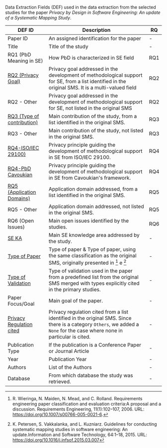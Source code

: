 
Data Extraction Fields (DEF) used in the data extraction from the selected studies for the paper *Privacy by Design in Software Engineering: An update of a Systematic Mapping Study*.

| DEF ID | Description | RQ  | 
| ---------------- | ---------------- | ------------- | 
|  Paper ID   | An assigned identification for the paper | - 
|  Title   | Title of the study | - 
|  RQ1 (PbD Meaning in SE)  | How PbD is characterized in SE field  | RQ1
|  [RQ2 (Privacy Goal)](DEF-RQ2.md)  | Privacy goal addressed in the development of methodological support for SE, from a list identified in the original SMS. It is a multi-valued field  | RQ2
|  RQ2 - Other  | Privacy goal addressed in the development of methodological support for SE, not listed in the original SMS  | RQ2
|  [RQ3 (Type of contribution)](DEF-RQ3.md)   | Main contribution of the study, from a list identified in the original SMS.  | RQ3
|  RQ3 - Other  | Main contribution of the study, not listed in the original SMS.  | RQ3
| [RQ4-ISO/IEC 29100)](DEF-RQ4.md)  | Privacy principle guiding the development of methodological support in SE from ISO/IEC 29100.  | RQ4
|  [RQ4-PbD Cavoukian](DEF-RQ4.md)  | Privacy principle guiding the development of methodological support in SE from Cavoukian's framework.  | RQ4
|  [RQ5 (Application Domains)](DEF-RQ5.md)  | Application domain addressed, from a list identified in the original SMS.  | RQ5
|  RQ5 - Other  | Application domain addressed, not listed in the original SMS.  | RQ5
|  RQ6 (Open Issues)  | Main open issues identified by the studies.  | RQ6
|  [SE KA](DEF-SE-KA.md)  | Main SE knowledge area addressed by the study.  | -
|  [Type of Paper](DEF-Paper-Type.md) |  Type of paper & Type of paper, using the same classification as the original SMS, originally presented in [^1] e [^2] | -
|  [Type of Validation](DEF-validation.md) | Type of validation used in the paper from a predefined list from the original SMS merged with types explicitly cited in the primary studies. | -
|  Paper Focus/Goal  | Main goal of the paper. | -
|  [Privacy Regulation cited](DEF-regulation.md)  |  Privacy regulation cited from a list identified in the original SMS. Since there is a category `Others`, we added a `None` for the case where none in particular is cited.  | - 
|  Publication Type | If the publication is a Conference Paper or Journal Article | - 
|  Year  | Publication Year | -
|  Authors | List of the Authors  | - 
|  Database | From which database the study was retrieved.  | - 



[^1]: R. Wieringa, N. Maiden, N. Mead, and C. Rolland. Requirements engineering paper classification and evaluation criteria:A proposal and a discussion. Requirements Engineering, 11(1):102–107, 2006. URL:
https://doi.org/10.1007/s00766-005-0021-6.

[^2]: K. Petersen, S. Vakkalanka, and L. Kuzniarz.  Guidelines for conducting systematic mapping studies in software engineering: An update.Information and Software Technology, 64:1–18, 2015. URL: https://doi.org/10.1016/j.infsof.2015.03.007